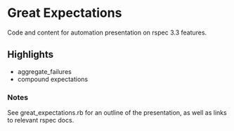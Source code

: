 Great Expectations
==================

Code and content for automation presentation on rspec 3.3 features.

## Highlights
- aggregate_failures
- compound expectations

### Notes
See great_expectations.rb for an outline of the presentation, as well as links to relevant rspec docs.
